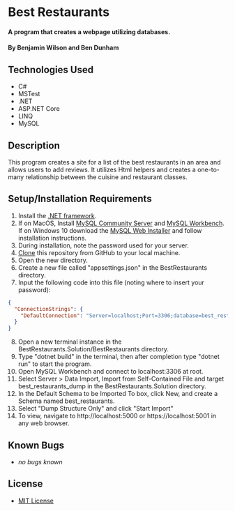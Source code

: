 # Best Restaurants

#### A program that creates a webpage utilizing databases.

#### By Benjamin Wilson and Ben Dunham

## Technologies Used

* C#
* MSTest
* .NET
* ASP.NET Core
* LINQ
* MySQL

## Description

This program creates a site for a list of the best restaurants in an area and allows users to add reviews. It utilizes Html helpers and creates a one-to-many relationship between the cuisine and restaurant classes.

## Setup/Installation Requirements

1. Install the [.NET framework](https://docs.microsoft.com/en-us/dotnet/core/install/windows?tabs=net50).
2. If on MacOS, Install [MySQL Community Server](https://dev.mysql.com/downloads/file/?id=484914) and [MySQL Workbench](https://dev.mysql.com/downloads/file/?id=484391). If on Windows 10 download the [MySQL Web Installer](https://downloads.mysql.com/archives/get/p/25/file/mysql-installer-web-community-8.0.19.0.msi) and follow installation instructions.
3. During installation, note the password used for your server.
4. [Clone](https://docs.github.com/en/github/creating-cloning-and-archiving-repositories/cloning-a-repository-from-github/cloning-a-repository) this repository from GitHub to your local machine.
5. Open the new directory.
6. Create a new file called "appsettings.json" in the BestRestaurants directory.
7. Input the following code into this file (noting where to insert your password):
```json
{
  "ConnectionStrings": {
    "DefaultConnection": "Server=localhost;Port=3306;database=best_restaurants;uid=root;pwd={your password};"
  }
}
```
8. Open a new terminal instance in the BestRestaurants.Solution/BestRestaurants directory.
9. Type "dotnet build" in the terminal, then after completion type "dotnet run" to start the program.
10. Open MySQL Workbench and connect to localhost:3306 at root.
11. Select Server > Data Import, Import from Self-Contained File and target best_restaurants_dump in the BestRestaurants.Solution directory.
12. In the Default Schema to be Imported To box, click New, and create a Schema named best_restaurants.
13. Select "Dump Structure Only" and click "Start Import"
14. To view, navigate to http://localhost:5000 or https://localhost:5001 in any web browser.

## Known Bugs

* _no bugs known_

## License

* [MIT License](https://opensource.org/licenses/MIT)